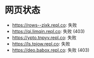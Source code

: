 # 网页状态
- https://rows--zixk.repl.co: 失败
- https://qi.limqin.repl.co: 失败 (403)
- https://ypto.tnpyv.repl.co: 失败
- https://ls.tpjow.repl.co: 失败
- https://deo.babox.repl.co: 失败 (403)
